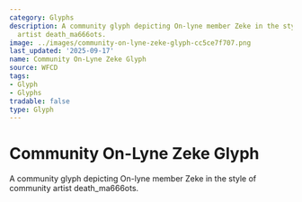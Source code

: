 ```yaml
---
category: Glyphs
description: A community glyph depicting On-lyne member Zeke in the style of community
  artist death_ma666ots.
image: ../images/community-on-lyne-zeke-glyph-cc5ce7f707.png
last_updated: '2025-09-17'
name: Community On-Lyne Zeke Glyph
source: WFCD
tags:
- Glyph
- Glyphs
tradable: false
type: Glyph
---
```


# Community On-Lyne Zeke Glyph

A community glyph depicting On-lyne member Zeke in the style of community artist death_ma666ots.

